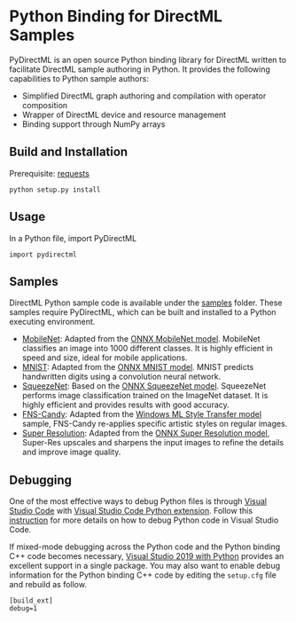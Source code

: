 # Python Binding for DirectML Samples
PyDirectML is an open source Python binding library for DirectML written to facilitate DirectML sample authoring in Python. It provides the following capabilities to Python sample authors:
- Simplified DirectML graph authoring and compilation with operator composition
- Wrapper of DirectML device and resource management
- Binding support through NumPy arrays

## Build and Installation
Prerequisite: [requests](https://pypi.org/project/requests/)

    python setup.py install

## Usage
In a Python file, import PyDirectML

    import pydirectml

## Samples
DirectML Python sample code is available under the [samples](./samples) folder. These samples require PyDirectML, which can be built and installed to a Python executing environment. 

* [MobileNet](./samples/mobilenet.py): Adapted from the [ONNX MobileNet model](https://github.com/onnx/models/tree/master/vision/classification/mobilenet). MobileNet classifies an image into 1000 different classes. It is highly efficient in speed and size, ideal for mobile applications.
* [MNIST](./samples/mnist.py): Adapted from the [ONNX MNIST model](https://github.com/onnx/models/tree/master/vision/classification/mnist). MNIST predicts handwritten digits using a convolution neural network.
* [SqueezeNet](./samples/squeezenet.py): Based on the [ONNX SqueezeNet model](https://github.com/onnx/models/tree/master/vision/classification/squeezenet). SqueezeNet performs image classification trained on the ImageNet dataset. It is highly efficient and provides results with good accuracy.
* [FNS-Candy](./samples/candy.py): Adapted from the [Windows ML Style Transfer model](https://github.com/microsoft/Windows-Machine-Learning/tree/master/Samples/FNSCandyStyleTransfer) sample, FNS-Candy re-applies specific artistic styles on regular images.
* [Super Resolution](./samples/superres.py): Adapted from the [ONNX Super Resolution model](https://github.com/onnx/models/tree/master/vision/super_resolution/sub_pixel_cnn_2016), Super-Res upscales and sharpens the input images to refine the details and improve image quality.

## Debugging
One of the most effective ways to debug Python files is through [Visual Studio Code](https://code.visualstudio.com/) with [Visual Studio Code Python extension](https://marketplace.visualstudio.com/items?itemName=ms-python.python). Follow this [instruction](https://code.visualstudio.com/docs/python/debugging) for more details on how to debug Python code in Visual Studio Code.

If mixed-mode debugging across the Python code and the Python binding C++ code becomes necessary, [Visual Studio 2019 with Python](https://visualstudio.microsoft.com/vs/features/python/) provides an excellent support in a single package. You may also want to enable debug information for the Python binding C++ code by editing the `setup.cfg` file and rebuild as follow.

    [build_ext]
    debug=1
